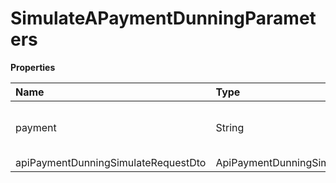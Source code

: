 # SimulateAPaymentDunningParameters

**Properties**

| Name                                | Type                                | Required | Description                        |
| :---------------------------------- | :---------------------------------- | :------- | :--------------------------------- |
| payment                             | String                              | ❌       | Unique billing identifier in Asaas |
| apiPaymentDunningSimulateRequestDto | ApiPaymentDunningSimulateRequestDto | ❌       |                                    |

<!-- This file was generated by liblab | https://liblab.com/ -->
